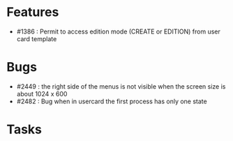 # Features

- #1386 : Permit to access edition mode (CREATE or EDITION) from user card template

# Bugs

- #2449 : the right side of the menus is not visible when the screen size is about 1024 x 600
- #2482 : Bug when in usercard the first process has only one state

# Tasks

